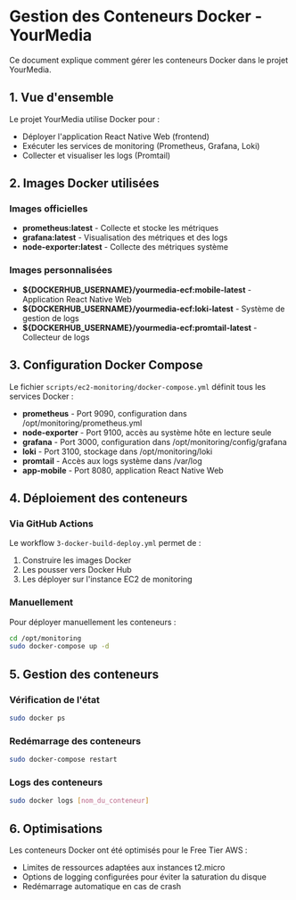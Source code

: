 # Gestion des Conteneurs Docker - YourMedia

Ce document explique comment gérer les conteneurs Docker dans le projet YourMedia.

## 1. Vue d'ensemble

Le projet YourMedia utilise Docker pour :

- Déployer l'application React Native Web (frontend)
- Exécuter les services de monitoring (Prometheus, Grafana, Loki)
- Collecter et visualiser les logs (Promtail)

## 2. Images Docker utilisées

### Images officielles

- **prometheus:latest** - Collecte et stocke les métriques
- **grafana:latest** - Visualisation des métriques et des logs
- **node-exporter:latest** - Collecte des métriques système

### Images personnalisées

- **${DOCKERHUB_USERNAME}/yourmedia-ecf:mobile-latest** - Application React Native Web
- **${DOCKERHUB_USERNAME}/yourmedia-ecf:loki-latest** - Système de gestion de logs
- **${DOCKERHUB_USERNAME}/yourmedia-ecf:promtail-latest** - Collecteur de logs

## 3. Configuration Docker Compose

Le fichier `scripts/ec2-monitoring/docker-compose.yml` définit tous les services Docker :

- **prometheus** - Port 9090, configuration dans /opt/monitoring/prometheus.yml
- **node-exporter** - Port 9100, accès au système hôte en lecture seule
- **grafana** - Port 3000, configuration dans /opt/monitoring/config/grafana
- **loki** - Port 3100, stockage dans /opt/monitoring/loki
- **promtail** - Accès aux logs système dans /var/log
- **app-mobile** - Port 8080, application React Native Web

## 4. Déploiement des conteneurs

### Via GitHub Actions

Le workflow `3-docker-build-deploy.yml` permet de :

1. Construire les images Docker
2. Les pousser vers Docker Hub
3. Les déployer sur l'instance EC2 de monitoring

### Manuellement

Pour déployer manuellement les conteneurs :

```bash
cd /opt/monitoring
sudo docker-compose up -d
```

## 5. Gestion des conteneurs

### Vérification de l'état

```bash
sudo docker ps
```

### Redémarrage des conteneurs

```bash
sudo docker-compose restart
```

### Logs des conteneurs

```bash
sudo docker logs [nom_du_conteneur]
```

## 6. Optimisations

Les conteneurs Docker ont été optimisés pour le Free Tier AWS :

- Limites de ressources adaptées aux instances t2.micro
- Options de logging configurées pour éviter la saturation du disque
- Redémarrage automatique en cas de crash
